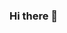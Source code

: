 ### Hi there 👋

<!--
**nathanblaz/nathanblaz** is a ✨ _special_ ✨ repository because its `README.md` (this file) appears on your GitHub profile.

Here are some ideas to get you started:

🔭 I’m a Full Stack Software Engineer, coming from a career as a professional musicion, instructor, and audio techician. 
📖 I attended App Academy in 2021.
🌱 I’m currently learning JavaScript, React.js, Redux.js, Python, CSS, Node.js
👯 I’m looking to collaborate on projects involving audio production, gaming, and AR/VR experiences.
🤔 I’m looking for help with creating a web application that uses the Web MIDI API to bring physical controls to web interfaces. 
💬 Ask me about anything!
📫 How to reach me: nathanblaz@gmail.com
😄 Pronouns: he/him
⚡ Fun fact: Came of age in Japan, born in Minnesota, now based in the San Francisco Bay Area.
-->
